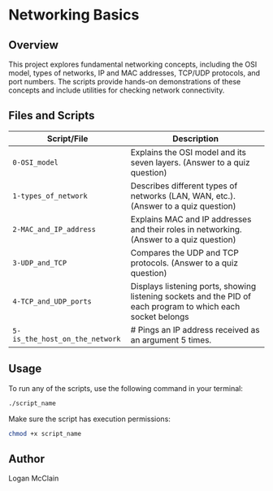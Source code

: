 # Networking Basics  

## Overview  
This project explores fundamental networking concepts, including the OSI model, types of networks, IP and MAC addresses, TCP/UDP protocols, and port numbers. The scripts provide hands-on demonstrations of these concepts and include utilities for checking network connectivity.  

## Files and Scripts  

| Script/File                        | Description  |  
|------------------------------------|-------------|  
| `0-OSI_model`                      | Explains the OSI model and its seven layers. (Answer to a quiz question)  |  
| `1-types_of_network`                | Describes different types of networks (LAN, WAN, etc.). (Answer to a quiz question)  |  
| `2-MAC_and_IP_address`              | Explains MAC and IP addresses and their roles in networking. (Answer to a quiz question)  |  
| `3-UDP_and_TCP`                     | Compares the UDP and TCP protocols. (Answer to a quiz question)  |  
| `4-TCP_and_UDP_ports`               | Displays listening ports, showing listening sockets and the PID of each program to which each socket belongs  |  
| `5-is_the_host_on_the_network`      | # Pings an IP address received as an argument 5 times. |  

## Usage  
To run any of the scripts, use the following command in your terminal:  
```bash  
./script_name  
```
Make sure the script has execution permissions:  
```bash  
chmod +x script_name  
```

## Author  
Logan McClain 
